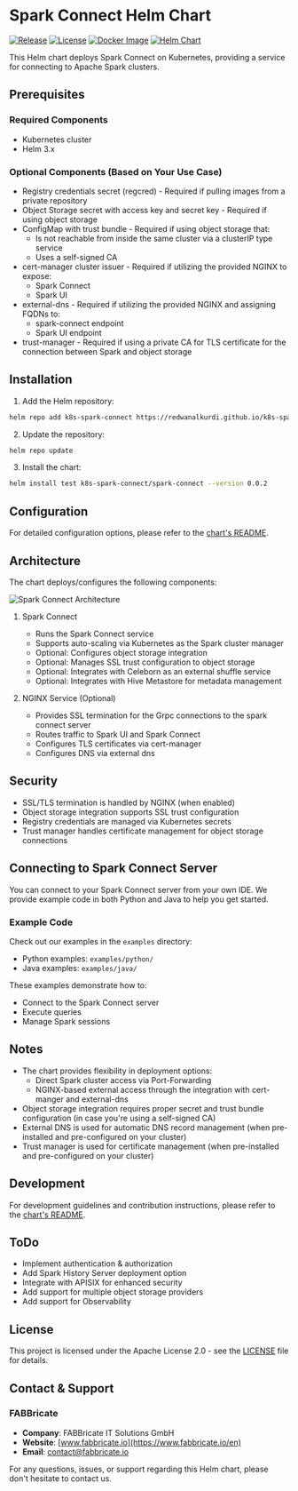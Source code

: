 # Spark Connect Helm Chart

[![Release](https://img.shields.io/github/v/release/redwanalkurdi/k8s-spark-connect?style=flat-square)](https://github.com/redwanalkurdi/k8s-spark-connect/releases)
[![License](https://img.shields.io/github/license/redwanalkurdi/k8s-spark-connect?style=flat-square)](LICENSE)
[![Docker Image](https://img.shields.io/badge/docker-ghcr.io%2Fredwanalkurdi%2Fk8s--spark--connect-blue?style=flat-square)](https://github.com/redwanalkurdi/k8s-spark-connect/pkgs/container/k8s-spark-connect)
[![Helm Chart](https://img.shields.io/badge/helm-k8s--spark--connect-red?style=flat-square)](https://github.com/redwanalkurdi/k8s-spark-connect/tree/main/charts/spark-connect)

This Helm chart deploys Spark Connect on Kubernetes, providing a service for connecting to Apache Spark clusters.

## Prerequisites

### Required Components
- Kubernetes cluster
- Helm 3.x

### Optional Components (Based on Your Use Case)
- Registry credentials secret (regcred) - Required if pulling images from a private repository
- Object Storage secret with access key and secret key - Required if using object storage
- ConfigMap with trust bundle - Required if using object storage that:
  - Is not reachable from inside the same cluster via a clusterIP type service
  - Uses a self-signed CA
- cert-manager cluster issuer - Required if utilizing the provided NGINX to expose:
  - Spark Connect
  - Spark UI
- external-dns - Required if utilizing the provided NGINX and assigning FQDNs to:
  - spark-connect endpoint
  - Spark UI endpoint
- trust-manager - Required if using a private CA for TLS certificate for the connection between Spark and object storage

## Installation

1. Add the Helm repository:
```bash
helm repo add k8s-spark-connect https://redwanalkurdi.github.io/k8s-spark-connect/
```

2. Update the repository:
```bash
helm repo update
```

3. Install the chart:
```bash
helm install test k8s-spark-connect/spark-connect --version 0.0.2
```

## Configuration

For detailed configuration options, please refer to the [chart's README](charts/spark-connect/README.md).

## Architecture

The chart deploys/configures the following components:

![Spark Connect Architecture](./assets/Arch.png)


1. Spark Connect
   - Runs the Spark Connect service
   - Supports auto-scaling via Kubernetes as the Spark cluster manager
   - Optional: Configures object storage integration
   - Optional: Manages SSL trust configuration to object storage
   - Optional: Integrates with Celeborn as an external shuffle service
   - Optional: Integrates with Hive Metastore for metadata management

2. NGINX Service (Optional)
   - Provides SSL termination for the Grpc connections to the spark connect server
   - Routes traffic to Spark UI and Spark Connect
   - Configures TLS certificates via cert-manager
   - Configures DNS via external dns


## Security

- SSL/TLS termination is handled by NGINX (when enabled)
- Object storage integration supports SSL trust configuration
- Registry credentials are managed via Kubernetes secrets
- Trust manager handles certificate management for object storage connections

## Connecting to Spark Connect Server

You can connect to your Spark Connect server from your own IDE. We provide example code in both Python and Java to help you get started.

### Example Code

Check out our examples in the `examples` directory:
- Python examples: `examples/python/`
- Java examples: `examples/java/`

These examples demonstrate how to:
- Connect to the Spark Connect server
- Execute queries
- Manage Spark sessions

## Notes

- The chart provides flexibility in deployment options:
  - Direct Spark cluster access via Port-Forwarding
  - NGINX-based external access through the integration with cert-manger and external-dns
- Object storage integration requires proper secret and trust bundle configuration (in case you're using a self-signed CA)
- External DNS is used for automatic DNS record management (when pre-installed and pre-configured on your cluster)
- Trust manager is used for certificate management (when pre-installed and pre-configured on your cluster)

## Development

For development guidelines and contribution instructions, please refer to the [chart's README](charts/spark-connect/README.md).

## ToDo

- Implement authentication & authorization
- Add Spark History Server deployment option
- Integrate with APISIX for enhanced security 
- Add support for multiple object storage providers
- Add support for Observability


## License

This project is licensed under the Apache License 2.0 - see the [LICENSE](LICENSE) file for details.

## Contact & Support

### FABBricate
- **Company**: FABBricate IT Solutions GmbH
- **Website**: [www.fabbricate.io](https://www.fabbricate.io/en)
- **Email**: [contact@fabbricate.io](mailto:contact@fabbricate.io)

For any questions, issues, or support regarding this Helm chart, please don't hesitate to contact us.
